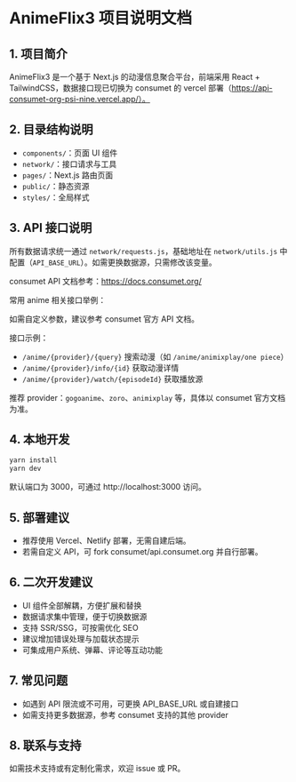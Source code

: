 # AnimeFlix3 项目说明文档

## 1. 项目简介
AnimeFlix3 是一个基于 Next.js 的动漫信息聚合平台，前端采用 React + TailwindCSS，数据接口现已切换为 consumet 的 vercel 部署（https://api-consumet-org-psi-nine.vercel.app/）。

## 2. 目录结构说明
- `components/`：页面 UI 组件
- `network/`：接口请求与工具
- `pages/`：Next.js 路由页面
- `public/`：静态资源
- `styles/`：全局样式

## 3. API 接口说明
所有数据请求统一通过 `network/requests.js`，基础地址在 `network/utils.js` 中配置（`API_BASE_URL`）。如需更换数据源，只需修改该变量。

consumet API 文档参考：https://docs.consumet.org/

常用 anime 相关接口举例：

如需自定义参数，建议参考 consumet 官方 API 文档。

接口示例：
- `/anime/{provider}/{query}` 搜索动漫（如 `/anime/animixplay/one piece`）
- `/anime/{provider}/info/{id}` 获取动漫详情
- `/anime/{provider}/watch/{episodeId}` 获取播放源

推荐 provider：`gogoanime`、`zoro`、`animixplay` 等，具体以 consumet 官方文档为准。

## 4. 本地开发
```bash
yarn install
yarn dev
```
默认端口为 3000，可通过 http://localhost:3000 访问。

## 5. 部署建议
- 推荐使用 Vercel、Netlify 部署，无需自建后端。
- 若需自定义 API，可 fork consumet/api.consumet.org 并自行部署。

## 6. 二次开发建议
- UI 组件全部解耦，方便扩展和替换
- 数据请求集中管理，便于切换数据源
- 支持 SSR/SSG，可按需优化 SEO
- 建议增加错误处理与加载状态提示
- 可集成用户系统、弹幕、评论等互动功能

## 7. 常见问题
- 如遇到 API 限流或不可用，可更换 API_BASE_URL 或自建接口
- 如需支持更多数据源，参考 consumet 支持的其他 provider

## 8. 联系与支持
如需技术支持或有定制化需求，欢迎 issue 或 PR。
